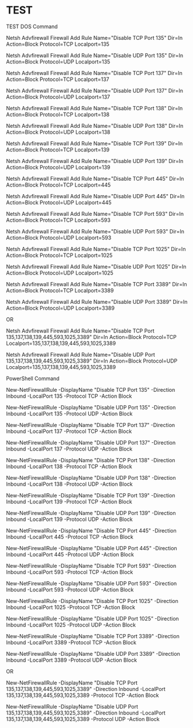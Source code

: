 # TEST
TEST
DOS Command

Netsh Advfirewall Firewall Add Rule Name="Disable TCP Port 135" 
Dir=In Action=Block Protocol=TCP Localport=135

Netsh Advfirewall Firewall Add Rule Name="Disable UDP Port 135" 
Dir=In Action=Block Protocol=UDP Localport=135

Netsh Advfirewall Firewall Add Rule Name="Disable TCP Port 137" 
Dir=In Action=Block Protocol=TCP Localport=137

Netsh Advfirewall Firewall Add Rule Name="Disable UDP Port 137" 
Dir=In Action=Block Protocol=UDP Localport=137

Netsh Advfirewall Firewall Add Rule Name="Disable TCP Port 138" 
Dir=In Action=Block Protocol=TCP Localport=138

Netsh Advfirewall Firewall Add Rule Name="Disable UDP Port 138" 
Dir=In Action=Block Protocol=UDP Localport=138

Netsh Advfirewall Firewall Add Rule Name="Disable TCP Port 139" 
Dir=In Action=Block Protocol=TCP Localport=139

Netsh Advfirewall Firewall Add Rule Name="Disable UDP Port 139" 
Dir=In Action=Block Protocol=UDP Localport=139

Netsh Advfirewall Firewall Add Rule Name="Disable TCP Port 445" 
Dir=In Action=Block Protocol=TCP Localport=445

Netsh Advfirewall Firewall Add Rule Name="Disable UDP Port 445" 
Dir=In Action=Block Protocol=UDP Localport=445

Netsh Advfirewall Firewall Add Rule Name="Disable TCP Port 593" 
Dir=In Action=Block Protocol=TCP Localport=593

Netsh Advfirewall Firewall Add Rule Name="Disable UDP Port 593" 
Dir=In Action=Block Protocol=UDP Localport=593

Netsh Advfirewall Firewall Add Rule Name="Disable TCP Port 1025" 
Dir=In Action=Block Protocol=TCP Localport=1025

Netsh Advfirewall Firewall Add Rule Name="Disable UDP Port 1025" 
Dir=In Action=Block Protocol=UDP Localport=1025

Netsh Advfirewall Firewall Add Rule Name="Disable TCP Port 3389" 
Dir=In Action=Block Protocol=TCP Localport=3389

Netsh Advfirewall Firewall Add Rule Name="Disable UDP Port 3389" 
Dir=In Action=Block Protocol=UDP Localport=3389

OR

Netsh Advfirewall Firewall Add Rule Name="Disable TCP Port 135,137,138,139,445,593,1025,3389" 
Dir=In Action=Block Protocol=TCP Localport=135,137,138,139,445,593,1025,3389

Netsh Advfirewall Firewall Add Rule Name="Disable UDP Port 135,137,138,139,445,593,1025,3389" 
Dir=In Action=Block Protocol=UDP Localport=135,137,138,139,445,593,1025,3389

PowerShell Command

New-NetFirewallRule -DisplayName "Disable TCP Port 135" 
-Direction Inbound -LocalPort 135 -Protocol TCP -Action Block

New-NetFirewallRule -DisplayName "Disable UDP Port 135" 
-Direction Inbound -LocalPort 135 -Protocol UDP -Action Block

New-NetFirewallRule -DisplayName "Disable TCP Port 137" 
-Direction Inbound -LocalPort 137 -Protocol TCP -Action Block

New-NetFirewallRule -DisplayName "Disable UDP Port 137" 
-Direction Inbound -LocalPort 137 -Protocol UDP -Action Block

New-NetFirewallRule -DisplayName "Disable TCP Port 138" 
-Direction Inbound -LocalPort 138 -Protocol TCP -Action Block

New-NetFirewallRule -DisplayName "Disable UDP Port 138" 
-Direction Inbound -LocalPort 138 -Protocol UDP -Action Block

New-NetFirewallRule -DisplayName "Disable TCP Port 139" 
-Direction Inbound -LocalPort 139 -Protocol TCP -Action Block

New-NetFirewallRule -DisplayName "Disable UDP Port 139" 
-Direction Inbound -LocalPort 139 -Protocol UDP -Action Block

New-NetFirewallRule -DisplayName "Disable TCP Port 445" 
-Direction Inbound -LocalPort 445 -Protocol TCP -Action Block

New-NetFirewallRule -DisplayName "Disable UDP Port 445" 
-Direction Inbound -LocalPort 445 -Protocol UDP -Action Block

New-NetFirewallRule -DisplayName "Disable TCP Port 593" 
-Direction Inbound -LocalPort 593 -Protocol TCP -Action Block

New-NetFirewallRule -DisplayName "Disable UDP Port 593" 
-Direction Inbound -LocalPort 593 -Protocol UDP -Action Block

New-NetFirewallRule -DisplayName "Disable TCP Port 1025" 
-Direction Inbound -LocalPort 1025 -Protocol TCP -Action Block

New-NetFirewallRule -DisplayName "Disable UDP Port 1025" 
-Direction Inbound -LocalPort 1025 -Protocol UDP -Action Block

New-NetFirewallRule -DisplayName "Disable TCP Port 3389" 
-Direction Inbound -LocalPort 3389 -Protocol TCP -Action Block

New-NetFirewallRule -DisplayName "Disable UDP Port 3389" 
-Direction Inbound -LocalPort 3389 -Protocol UDP -Action Block

OR

New-NetFirewallRule -DisplayName "Disable TCP Port 135,137,138,139,445,593,1025,3389" 
-Direction Inbound -LocalPort 135,137,138,139,445,593,1025,3389 -Protocol TCP -Action Block

New-NetFirewallRule -DisplayName "Disable UDP Port 135,137,138,139,445,593,1025,3389" 
-Direction Inbound -LocalPort 135,137,138,139,445,593,1025,3389 -Protocol UDP -Action Block
